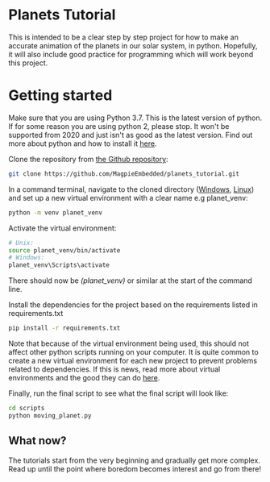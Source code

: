 # Planets Tutorial

This is intended to be a clear step by step project for how to make an accurate animation of the planets in our solar system, in python.
Hopefully, it will also include good practice for programming which will work beyond this project.

# Getting started
Make sure that you are using Python 3.7. This is the latest version of python. 
If for some reason you are using python 2, please stop. 
It won't be supported from 2020 and just isn't as good as the latest version.
Find out more about python and how to install it [here](https://www.python.org).

Clone the repository from [the Github repository](https://github.com/MagpieEmbedded/planets_tutorial.git):
```bash
git clone https://github.com/MagpieEmbedded/planets_tutorial.git
```

In a command terminal, navigate to the cloned directory ([Windows](https://www.digitalcitizen.life/command-prompt-how-use-basic-commands), [Linux](https://www.digitalocean.com/community/tutorials/basic-linux-navigation-and-file-management)) and set up a new virtual environment with a clear name e.g planet_venv:
```bash
python -m venv planet_venv
```
Activate the virtual environment:
```bash
# Unix:
source planet_venv/bin/activate
# Windows:
planet_venv\Scripts\activate
```
There should now be *(planet_venv)* or similar at the start of the command line.

Install the dependencies for the project based on the requirements listed in requirements.txt
```bash
pip install -r requirements.txt
```
Note that because of the virtual environment being used, this should not affect other python scripts running on your computer.
It is quite common to create a new virtual environment for each new project to prevent problems related to dependencies. If this is news, read more about virtual environments and the good they can do [here](https://realpython.com/python-virtual-environments-a-primer/).

Finally, run the final script to see what the final script will look like:
```bash
cd scripts
python moving_planet.py
```

## What now?
The tutorials start from the very beginning and gradually get more complex.
Read up until the point where boredom becomes interest and go from there!
